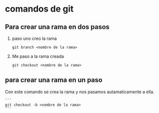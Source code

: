 # comandos de git
## Para crear una rama en dos pasos
1. paso uno creo la rama
    ```
    git branch <nombre de la rama>
    ```
2. Me paso a la rama creada
   ```
   git checkout <nombre de la rama>
   ```    
## para crear una rama en un paso

Con este comando se crea la rama y nos pasamos autamaticamente a ella.

    ```
    git checkout -b <nombre de la rama>
    ```